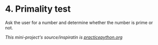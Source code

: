 # 4. Primality test

Ask the user for a number and determine whether the number is prime or not.

_This mini-project's source/inspiratin is [practicepython.org](https://www.practicepython.org/exercise/2014/04/16/11-check-primality-functions.html)_
